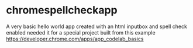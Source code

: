 # chromespellcheckapp

A very basic hello world app created with an html inputbox and spell check enabled needed it for a special project
built from this example https://developer.chrome.com/apps/app_codelab_basics 
